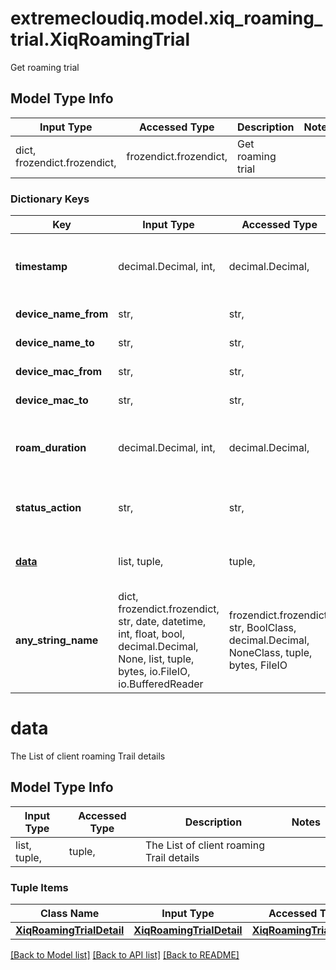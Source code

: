 # extremecloudiq.model.xiq_roaming_trial.XiqRoamingTrial

Get roaming trial

## Model Type Info
Input Type | Accessed Type | Description | Notes
------------ | ------------- | ------------- | -------------
dict, frozendict.frozendict,  | frozendict.frozendict,  | Get roaming trial | 

### Dictionary Keys
Key | Input Type | Accessed Type | Description | Notes
------------ | ------------- | ------------- | ------------- | -------------
**timestamp** | decimal.Decimal, int,  | decimal.Decimal,  | Client Start trial in epoch format (milliseconds) | [optional] value must be a 64 bit integer
**device_name_from** | str,  | str,  | The Ap name From | [optional] 
**device_name_to** | str,  | str,  | The Ap name To | [optional] 
**device_mac_from** | str,  | str,  | The Ap mac address From | [optional] 
**device_mac_to** | str,  | str,  | The Ap mac address To | [optional] 
**roam_duration** | decimal.Decimal, int,  | decimal.Decimal,  | The roam duration in milliseconds | [optional] value must be a 32 bit integer
**status_action** | str,  | str,  | The Status of roam action (Completed, Failed) | [optional] 
**[data](#data)** | list, tuple,  | tuple,  | The List of client roaming Trail details | [optional] 
**any_string_name** | dict, frozendict.frozendict, str, date, datetime, int, float, bool, decimal.Decimal, None, list, tuple, bytes, io.FileIO, io.BufferedReader | frozendict.frozendict, str, BoolClass, decimal.Decimal, NoneClass, tuple, bytes, FileIO | any string name can be used but the value must be the correct type | [optional]

# data

The List of client roaming Trail details

## Model Type Info
Input Type | Accessed Type | Description | Notes
------------ | ------------- | ------------- | -------------
list, tuple,  | tuple,  | The List of client roaming Trail details | 

### Tuple Items
Class Name | Input Type | Accessed Type | Description | Notes
------------- | ------------- | ------------- | ------------- | -------------
[**XiqRoamingTrialDetail**](XiqRoamingTrialDetail.md) | [**XiqRoamingTrialDetail**](XiqRoamingTrialDetail.md) | [**XiqRoamingTrialDetail**](XiqRoamingTrialDetail.md) |  | 

[[Back to Model list]](../../README.md#documentation-for-models) [[Back to API list]](../../README.md#documentation-for-api-endpoints) [[Back to README]](../../README.md)

